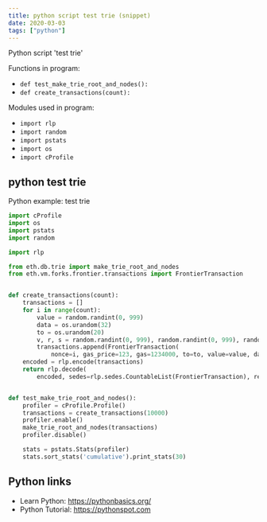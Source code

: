 ```yaml
---
title: python script test trie (snippet)
date: 2020-03-03
tags: ["python"]
---
```

Python script 'test trie'

Functions in program: 
* `def test_make_trie_root_and_nodes():`
* `def create_transactions(count):`

Modules used in program: 
* `import rlp`
* `import random`
* `import pstats`
* `import os`
* `import cProfile`

## python test trie

Python example: test trie

```python
import cProfile
import os
import pstats
import random

import rlp

from eth.db.trie import make_trie_root_and_nodes
from eth.vm.forks.frontier.transactions import FrontierTransaction


def create_transactions(count):
    transactions = []
    for i in range(count):
        value = random.randint(0, 999)
        data = os.urandom(32)
        to = os.urandom(20)
        v, r, s = random.randint(0, 999), random.randint(0, 999), random.randint(0, 999)
        transactions.append(FrontierTransaction(
            nonce=i, gas_price=123, gas=1234000, to=to, value=value, data=data, v=v, r=r, s=s))
    encoded = rlp.encode(transactions)
    return rlp.decode(
        encoded, sedes=rlp.sedes.CountableList(FrontierTransaction), recursive_cache=True)


def test_make_trie_root_and_nodes():
    profiler = cProfile.Profile()
    transactions = create_transactions(10000)
    profiler.enable()
    make_trie_root_and_nodes(transactions)
    profiler.disable()

    stats = pstats.Stats(profiler)
    stats.sort_stats('cumulative').print_stats(30)


```

## Python links

- Learn Python: https://pythonbasics.org/
- Python Tutorial: https://pythonspot.com
